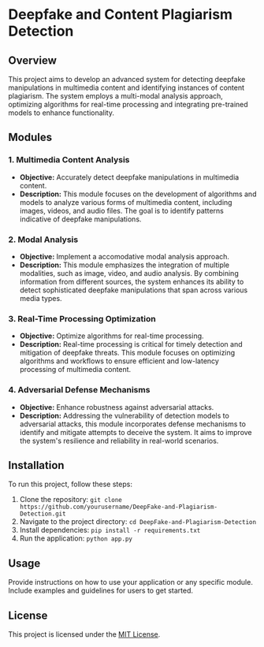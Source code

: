 # Deepfake and Content Plagiarism Detection

## Overview

This project aims to develop an advanced system for detecting deepfake manipulations in multimedia content and identifying instances of content plagiarism. The system employs a multi-modal analysis approach, optimizing algorithms for real-time processing and integrating pre-trained models to enhance functionality.

## Modules

### 1. Multimedia Content Analysis

- **Objective:** Accurately detect deepfake manipulations in multimedia content.
- **Description:** This module focuses on the development of algorithms and models to analyze various forms of multimedia content, including images, videos, and audio files. The goal is to identify patterns indicative of deepfake manipulations.

### 2. Modal Analysis

- **Objective:** Implement a accomodative modal analysis approach.
- **Description:** This module emphasizes the integration of multiple modalities, such as image, video, and audio analysis. By combining information from different sources, the system enhances its ability to detect sophisticated deepfake manipulations that span across various media types.

### 3. Real-Time Processing Optimization

- **Objective:** Optimize algorithms for real-time processing.
- **Description:** Real-time processing is critical for timely detection and mitigation of deepfake threats. This module focuses on optimizing algorithms and workflows to ensure efficient and low-latency processing of multimedia content.

### 4. Adversarial Defense Mechanisms

- **Objective:** Enhance robustness against adversarial attacks.
- **Description:** Addressing the vulnerability of detection models to adversarial attacks, this module incorporates defense mechanisms to identify and mitigate attempts to deceive the system. It aims to improve the system's resilience and reliability in real-world scenarios.

## Installation

To run this project, follow these steps:

1. Clone the repository: `git clone https://github.com/yourusername/DeepFake-and-Plagiarism-Detection.git`
2. Navigate to the project directory: `cd DeepFake-and-Plagiarism-Detection`
3. Install dependencies: `pip install -r requirements.txt`
4. Run the application: `python app.py`

## Usage

Provide instructions on how to use your application or any specific module. Include examples and guidelines for users to get started.


## License

This project is licensed under the [MIT License](LICENSE).

